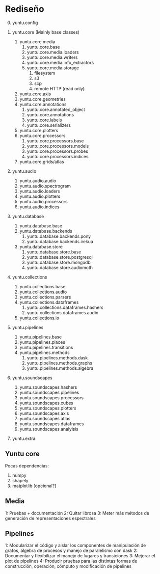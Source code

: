 # Rediseño


0. yuntu.config
1. yuntu.core (Mainly base classes)
    1. yuntu.core.media
        1. yuntu.core.base
        2. yuntu.core.media.loaders
        3. yuntu.core.media.writers
        4. yuntu.core.media.info_extractors
        5. yuntu.core.media.storage
            1. filesystem
            2. s3
            3. scp
            4. remote HTTP (read only)
    2. yuntu.core.axis
    3. yuntu.core.geometries
    4. yuntu.core.annotations
        1. yuntu.core.annotated_object
        2. yuntu.core.annotations
        3. yuntu.core.labels
        4. yuntu.core.serializers
    5. yuntu.core.plotters
    6. yuntu.core.processors
        1. yuntu.core.processors.base
        2. yuntu.core.processors.models
        3. yuntu.core.processors.probes
        4. yuntu.core.processors.indices
    7. yuntu.core.grids/atlas

2. yuntu.audio
    1. yuntu.audio.audio
    2. yuntu.audio.spectrogram
    3. yuntu.audio.loaders
    4. yuntu.audio.plotters
    5. yuntu.audio.processors
    6. yuntu.audio.indices

3. yuntu.database
    1. yuntu.database.base
    2. yuntu.database.backends
        1. yuntu.database.backends.pony
        2. yuntu.database.backends.irekua
    3. yuntu.database.store
        1. yuntu.database.store.base
        2. yuntu.database.store.postgresql
        3. yuntu.database.store.mongodb
        4. yuntu.database.store.audiomoth

4. yuntu.collections
    1. yuntu.collections.base
    2. yuntu.collections.audio
    3. yuntu.collections.parsers
    4. yuntu.collections.dataframes
        1. yuntu.collections.dataframes.hashers
        2. yuntu.collections.dataframes.audio
    6. yuntu.collections.io

4. yuntu.pipelines
    1. yuntu.pipelines.base
    2. yuntu.pipelines.places
    3. yuntu.pipelines.transitions
    4. yuntu.pipelines.methods
        1. yuntu.pipelines.methods.dask
        2. yuntu.pipelines.methods.graphs
        3. yuntu.pipelines.methods.algebra

5. yuntu.soundscapes
    1. yuntu.soundscapes.hashers
    2. yuntu.soundscapes.pipelines
    3. yuntu.soundscapes.processors
    4. yuntu.soundscapes.cubes
    5. yuntu.soundscapes.plotters
    6. yuntu.soundscapes.axis
    7. yuntu.soundscapes.atlas
    8. yuntu.soundscapes.dataframes
    9. yuntu.soundscapes.analyisis


6. yuntu.extra


## Yuntu core

Pocas dependencias:

1. numpy
2. shapely
3. matplotlib [opcional?]


## Media

1: Pruebas + documentación
2: Quitar librosa
3: Meter más métodos de generación de representaciones espectrales

## Pipelines

1: Modularizar el código y aislar los componentes de manipulación de grafos, álgebra de procesos y manejo de paralelismo con dask
2: Documentar y flexibilizar el manejo de lugares y transiciones
3: Mejorar el plot de pipelines
4: Producir pruebas para las distintas formas de construcción, operación, cómputo y modificación de pipelines
